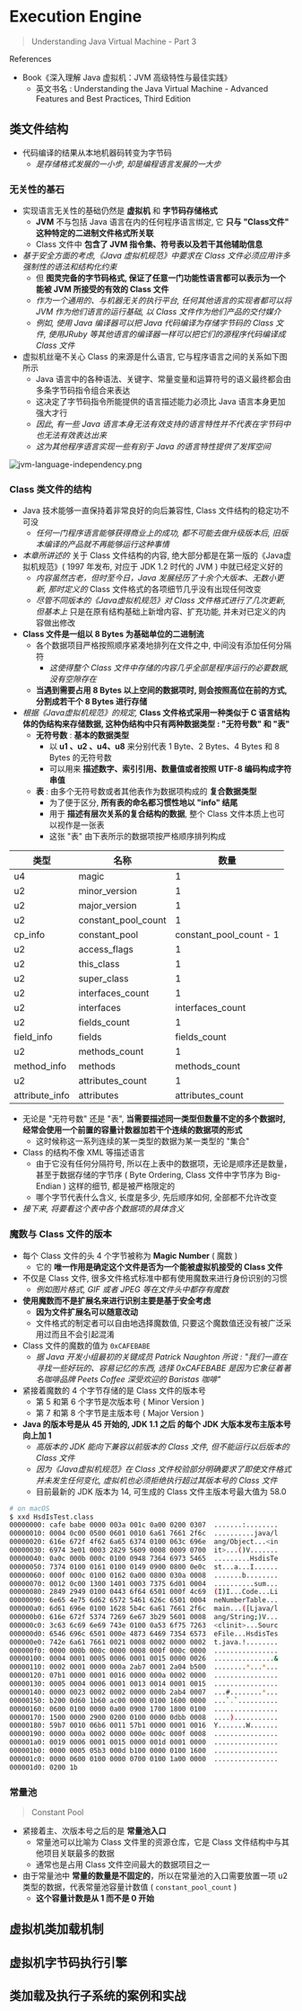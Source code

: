 # Execution Engine

> Understanding Java Virtual Machine - Part 3

References

- Book《深入理解 Java 虚拟机：JVM 高级特性与最佳实践》
    - 英文书名 : Understanding the Java Virtual Machine - Advanced Features and Best Practices, Third Edition
    <!-- - 垃圾回收算法手册: 自动内存管理的艺术 -->
    <!-- - Java 性能优化权威指南 / Effective Java -->

## 类文件结构

- 代码编译的结果从本地机器码转变为字节码
    - _是存储格式发展的一小步, 却是编程语言发展的一大步_

### 无关性的基石

- 实现语言无关性的基础仍然是 **虚拟机** 和 **字节码存储格式**
    - **JVM** 不与包括 Java 语言在内的任何程序语言绑定, 它 **只与 "Class文件" 这种特定的二进制文件格式所关联**
    - Class 文件中 **包含了 JVM 指令集、符号表以及若干其他辅助信息**
- _基于安全方面的考虑,《Java 虚拟机规范》中要求在 Class 文件必须应用许多强制性的语法和结构化约束_
    - 但 **图灵完备的字节码格式, 保证了任意一门功能性语言都可以表示为一个能被 JVM 所接受的有效的 Class 文件**
    - _作为一个通用的、与机器无关的执行平台, 任何其他语言的实现者都可以将 JVM 作为他们语言的运行基础, 以 Class 文件作为他们产品的交付媒介_
    - _例如, 使用 Java 编译器可以把 Java 代码编译为存储字节码的 Class 文件, 使用JRuby 等其他语言的编译器一样可以把它们的源程序代码编译成 Class 文件_
- 虚拟机丝毫不关心 Class 的来源是什么语言, 它与程序语言之间的关系如下图所示
    - Java 语言中的各种语法、关键字、常量变量和运算符号的语义最终都会由多条字节码指令组合来表达
    - 这决定了字节码指令所能提供的语言描述能力必须比 Java 语言本身更加强大才行
    - _因此, 有一些 Java 语言本身无法有效支持的语言特性并不代表在字节码中也无法有效表达出来_
    - _这为其他程序语言实现一些有别于 Java 的语言特性提供了发挥空间_

![jvm-language-independency.png](_images/understand-jvm/jvm-language-independency.png)

### Class 类文件的结构

- Java 技术能够一直保持着非常良好的向后兼容性, Class 文件结构的稳定功不可没
    - _任何一门程序语言能够获得商业上的成功, 都不可能去做升级版本后, 旧版本编译的产品就不再能够运行这种事情_
- _本章所讲述的_ 关于 Class 文件结构的内容, 绝大部分都是在第一版的《Java虚拟机规范》( 1997 年发布, 对应于 JDK 1.2 时代的 JVM ) 中就已经定义好的
    - _内容虽然古老，但时至今日，Java 发展经历了十余个大版本、无数小更新, 那时定义的_ Class 文件格式的各项细节几乎没有出现任何改变
    - _尽管不同版本的《Java虚拟机规范》对 Class 文件格式进行了几次更新, 但基本上_ 只是在原有结构基础上新增内容、扩充功能, 并未对已定义的内容做出修改
- **Class 文件是一组以 8 Bytes 为基础单位的二进制流**
    - 各个数据项目严格按照顺序紧凑地排列在文件之中, 中间没有添加任何分隔符
        - _这使得整个 Class 文件中存储的内容几乎全部是程序运行的必要数据, 没有空隙存在_
    - **当遇到需要占用 8 Bytes 以上空间的数据项时, 则会按照高位在前的方式, 分割成若干个 8 Bytes 进行存储**
- _根据《Java虚拟机规范》的规定,_ **Class 文件格式采用一种类似于 C 语言结构体的伪结构来存储数据, 这种伪结构中只有两种数据类型 : "无符号数" 和 "表"**
    - **无符号数** : **基本的数据类型**
        - 以 **u1 、u2 、u4、u8** 来分别代表 1 Byte、2 Bytes、4 Bytes 和 8 Bytes 的无符号数
        - 可以用来 **描述数字、索引引用、数量值或者按照 UTF-8 编码构成字符串值**
    - **表** : 由多个无符号数或者其他表作为数据项构成的 **复合数据类型**
        - 为了便于区分, **所有表的命名都习惯性地以 "info" 结尾**
        - 用于 **描述有层次关系的复合结构的数据**, 整个 Class 文件本质上也可以视作是一张表
        - 这张 "表" 由下表所示的数据项按严格顺序排列构成

|类型|名称|数量|
|-|-|-|
|u4|magic|1|
|u2|minor_version|1|
|u2|major_version|1|
|u2|constant_pool_count|1|
|cp_info|constant_pool|constant_pool_count - 1|
|u2|access_flags|1|
|u2|this_class|1|
|u2|super_class|1|
|u2|interfaces_count|1|
|u2|interfaces|interfaces_count|
|u2|fields_count|1|
|field_info|fields|fields_count|
|u2|methods_count|1|
|method_info|methods|methods_count|
|u2|attributes_count|1
|attribute_info|attributes|attributes_count|

- 无论是 "无符号数" 还是 "表", **当需要描述同一类型但数量不定的多个数据时, 经常会使用一个前置的容量计数器加若干个连续的数据项的形式**
    - 这时候称这一系列连续的某一类型的数据为某一类型的 "集合"
- Class 的结构不像 XML 等描述语言
    - 由于它没有任何分隔符号, 所以在上表中的数据项，无论是顺序还是数量，甚至于数据存储的字节序 ( Byte Ordering, Class 文件中字节序为 Big-Endian ) 这样的细节, 都是被严格限定的
    - 哪个字节代表什么含义, 长度是多少, 先后顺序如何, 全部都不允许改变
- _接下来, 将要看这个表中各个数据项的具体含义_

### 魔数与 Class 文件的版本

- 每个 Class 文件的头 4 个字节被称为 **Magic Number** ( 魔数 )
    - 它的 **唯一作用是确定这个文件是否为一个能被虚拟机接受的 Class 文件**
- 不仅是 Class 文件, 很多文件格式标准中都有使用魔数来进行身份识别的习惯
    - _例如图片格式, GIF 或者 JPEG 等在文件头中都存有魔数_
- **使用魔数而不是扩展名来进行识别主要是基于安全考虑**
    - **因为文件扩展名可以随意改动**
    - 文件格式的制定者可以自由地选择魔数值, 只要这个魔数值还没有被广泛采用过而且不会引起混淆
- Class 文件的魔数的值为 `0xCAFEBABE`
    - _据 Java 开发小组最初的关键成员 Patrick Naughton 所说 : "我们一直在寻找一些好玩的、容易记忆的东西, 选择 0xCAFEBABE 是因为它象征着著名咖啡品牌 Peets Coffee 深受欢迎的 Baristas 咖啡"_
- 紧接着魔数的 4 个字节存储的是 Class 文件的版本号
    - 第 5 和第 6 个字节是次版本号 ( Minor Version )
    - 第 7 和第 8 个字节是主版本号 ( Major Version )
- **Java 的版本号是从 45 开始的, JDK 1.1 之后 的每个 JDK 大版本发布主版本号向上加 1**
    - _高版本的 JDK 能向下兼容以前版本的 Class 文件, 但不能运行以后版本的 Class 文件_
    - _因为《Java虚拟机规范》在 Class 文件校验部分明确要求了即使文件格式并未发生任何变化, 虚拟机也必须拒绝执行超过其版本号的 Class 文件_
    - 目前最新的 JDK 版本为 14, 可生成的 Class 文件主版本号最大值为 58.0

```bash
# on macOS
$ xxd HsdIsTest.class
00000000: cafe babe 0000 003a 001c 0a00 0200 0307  .......:........
00000010: 0004 0c00 0500 0601 0010 6a61 7661 2f6c  ..........java/l
00000020: 616e 672f 4f62 6a65 6374 0100 063c 696e  ang/Object...<in
00000030: 6974 3e01 0003 2829 5609 0008 0009 0700  it>...()V.......
00000040: 0a0c 000b 000c 0100 0948 7364 6973 5465  .........HsdisTe
00000050: 7374 0100 0161 0100 0149 0900 0800 0e0c  st...a...I......
00000060: 000f 000c 0100 0162 0a00 0800 030a 0008  .......b........
00000070: 0012 0c00 1300 1401 0003 7375 6d01 0004  ..........sum...
00000080: 2849 2949 0100 0443 6f64 6501 000f 4c69  (I)I...Code...Li
00000090: 6e65 4e75 6d62 6572 5461 626c 6501 0004  neNumberTable...
000000a0: 6d61 696e 0100 1628 5b4c 6a61 7661 2f6c  main...([Ljava/l
000000b0: 616e 672f 5374 7269 6e67 3b29 5601 0008  ang/String;)V...
000000c0: 3c63 6c69 6e69 743e 0100 0a53 6f75 7263  <clinit>...Sourc
000000d0: 6546 696c 6501 000e 4873 6469 7354 6573  eFile...HsdisTes
000000e0: 742e 6a61 7661 0021 0008 0002 0000 0002  t.java.!........
000000f0: 0000 000b 000c 0000 0008 000f 000c 0000  ................
00000100: 0004 0001 0005 0006 0001 0015 0000 0026  ...............&
00000110: 0002 0001 0000 000a 2ab7 0001 2a04 b500  ........*...*...
00000120: 07b1 0000 0001 0016 0000 000a 0002 0000  ................
00000130: 0005 0004 0006 0001 0013 0014 0001 0015  ................
00000140: 0000 0023 0002 0002 0000 000b 2ab4 0007  ...#........*...
00000150: b200 0d60 1b60 ac00 0000 0100 1600 0000  ...`.`..........
00000160: 0600 0100 0000 0a00 0900 1700 1800 0100  ................
00000170: 1500 0000 2900 0200 0100 0000 0dbb 0008  ....)...........
00000180: 59b7 0010 06b6 0011 57b1 0000 0001 0016  Y.......W.......
00000190: 0000 000a 0002 0000 000e 000c 000f 0008  ................
000001a0: 0019 0006 0001 0015 0000 001d 0001 0000  ................
000001b0: 0000 0005 05b3 000d b100 0000 0100 1600  ................
000001c0: 0000 0600 0100 0000 0700 0100 1a00 0000  ................
000001d0: 0200 1b
```

### 常量池

> Constant Pool

- 紧接着主、次版本号之后的是 **常量池入口**
    - 常量池可以比喻为 Class 文件里的资源仓库，它是 Class 文件结构中与其他项目关联最多的数据
    - 通常也是占用 Class 文件空间最大的数据项目之一
- 由于常量池中 **常量的数量是不固定的**，所以在常量池的入口需要放置一项 u2 类型的数据，代表常量池容量计数值 ( `constant_pool_count` )
    - **这个容量计数是从 1 而不是 0 开始**

## 虚拟机类加载机制

## 虚拟机字节码执行引擎

## 类加载及执行子系统的案例和实战
